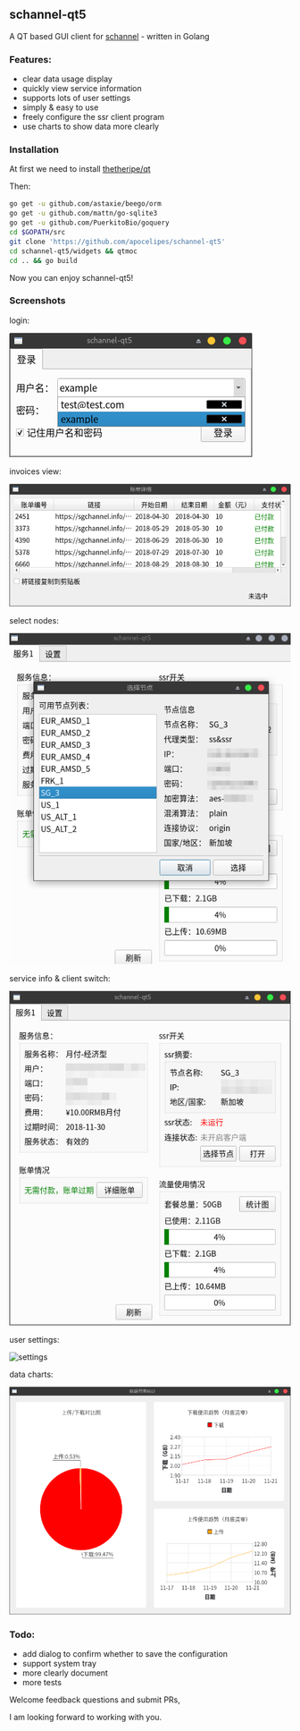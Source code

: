 ## schannel-qt5
A QT based GUI client for [schannel](https://schannel.net/) - written in Golang

### Features:
- clear data usage display
- quickly view service information
- supports lots of user settings
- simply & easy to use
- freely configure the ssr client program
- use charts to show data more clearly

### Installation
At first we need to install [thetheripe/qt](https://github.com/therecipe/qt)

Then:
```bash
go get -u github.com/astaxie/beego/orm
go get -u github.com/mattn/go-sqlite3
go get -u github.com/PuerkitoBio/goquery
cd $GOPATH/src
git clone 'https://github.com/apocelipes/schannel-qt5'
cd schannel-qt5/widgets && qtmoc
cd .. && go build
```

Now you can enjoy schannel-qt5!

### Screenshots
login:

![login](screenshots/login.png)

invoices view:

![invoices](screenshots/invoices.png)

select nodes:

![nodes](screenshots/nodes.png)

service info & client switch:

![service](screenshots/service.jpg)

user settings:

![settings](screenshots/settings.png)

data charts:

![charts](screenshots/charts.png)

### Todo:
- add dialog to confirm whether to save the configuration
- support system tray
- more clearly document
- more tests

Welcome feedback questions and submit PRs,

I am looking forward to working with you.
